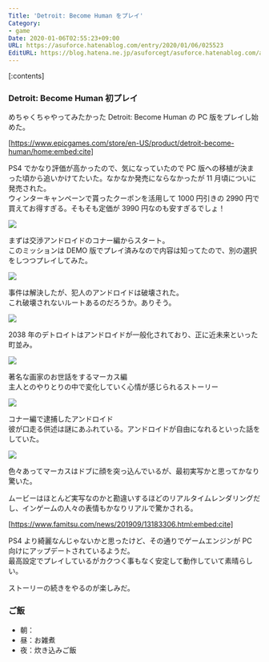 ```yaml
---
Title: 'Detroit: Become Human をプレイ'
Category:
- game
Date: 2020-01-06T02:55:23+09:00
URL: https://asuforce.hatenablog.com/entry/2020/01/06/025523
EditURL: https://blog.hatena.ne.jp/asuforcegt/asuforce.hatenablog.com/atom/entry/26006613493814605
---
```


[:contents]

###  Detroit: Become Human 初プレイ

めちゃくちゃやってみたかった Detroit: Become Human の PC 版をプレイし始めた。

[https://www.epicgames.com/store/en-US/product/detroit-become-human/home:embed:cite]

PS4 でかなり評価が高かったので、気になっていたので PC 版への移植が決まった頃から追いかけてたいた。なかなか発売にならなかったが 11 月頃についに発売された。  
ウィンターキャンペーンで貰ったクーポンを活用して 1000 円引きの 2990 円で買えてお得すぎる。そもそも定価が 3990 円なのも安すぎるでしょ！

<span itemtype="http://schema.org/Photograph" itemscope="itemscope"><img class="magnifiable" src="https://cdn-ak.f.st-hatena.com/images/fotolife/a/asuforcegt/20200807/20200807135536.png" itemprop="image"></span>

まずは交渉アンドロイドのコナー編からスタート。  
このミッションは DEMO 版でプレイ済みなので内容は知ってたので、別の選択をしつつプレイしてみた。

<span itemtype="http://schema.org/Photograph" itemscope="itemscope"><img class="magnifiable" src="https://cdn-ak.f.st-hatena.com/images/fotolife/a/asuforcegt/20200807/20200807135548.png" itemprop="image"></span>

事件は解決したが、犯人のアンドロイドは破壊された。  
これ破壊されないルートあるのだろうか。ありそう。

<span itemtype="http://schema.org/Photograph" itemscope="itemscope"><img class="magnifiable" src="https://cdn-ak.f.st-hatena.com/images/fotolife/a/asuforcegt/20200807/20200807135558.png" itemprop="image"></span>

2038 年のデトロイトはアンドロイドが一般化されており、正に近未来といった町並み。

<span itemtype="http://schema.org/Photograph" itemscope="itemscope"><img class="magnifiable" src="https://cdn-ak.f.st-hatena.com/images/fotolife/a/asuforcegt/20200807/20200807135607.png" itemprop="image"></span>

著名な画家のお世話をするマーカス編  
主人とのやりとりの中で変化していく心情が感じられるストーリー

<span itemtype="http://schema.org/Photograph" itemscope="itemscope"><img class="magnifiable" src="https://cdn-ak.f.st-hatena.com/images/fotolife/a/asuforcegt/20200807/20200807135617.png" itemprop="image"></span>

コナー編で逮捕したアンドロイド  
彼が口走る供述は謎にあふれている。アンドロイドが自由になれるといった話をしていた。

<span itemtype="http://schema.org/Photograph" itemscope="itemscope"><img class="magnifiable" src="https://cdn-ak.f.st-hatena.com/images/fotolife/a/asuforcegt/20200807/20200807135626.png" itemprop="image"></span>

色々あってマーカスはドブに顔を突っ込んでいるが、最初実写かと思ってかなり驚いた。

ムービーはほとんど実写なのかと勘違いするほどのリアルタイムレンダリングだし、インゲームの人々の表情もかなりリアルで驚かされる。

[https://www.famitsu.com/news/201909/13183306.html:embed:cite]

PS4 より綺麗なんじゃないかと思ったけど、その通りでゲームエンジンが PC 向けにアップデートされているようだ。  
最高設定でプレイしているがカクつく事もなく安定して動作していて素晴らしい。  

ストーリーの続きをやるのが楽しみだ。

### ご飯

- 朝：
- 昼：お雑煮
- 夜：炊き込みご飯
